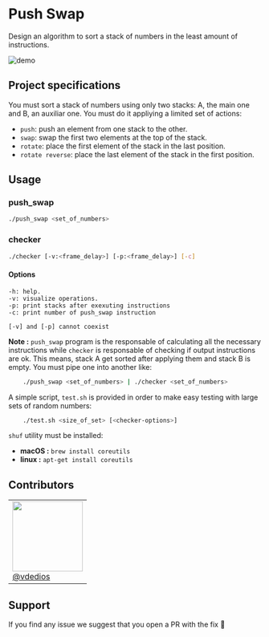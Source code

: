 # Push Swap

Design an algorithm to sort a stack of numbers in the least amount of instructions.

![demo](push_swap_demo.gif)

## Project specifications

You must sort a stack of numbers using only two stacks: A, the main one and B, an auxiliar one. You must do it appliying a limited set of actions:

- `push`: push an element from one stack to the other.
- `swap`: swap the first two elements at the top of the stack.
- `rotate`: place the first element of the stack in the last position.
- `rotate reverse`: place the last element of the stack in the first position.

## Usage

### push_swap

```bash
./push_swap <set_of_numbers>
```

### checker

```bash
./checker [-v:<frame_delay>] [-p:<frame_delay>] [-c]
```

#### Options

    -h: help.
    -v: visualize operations.
    -p: print stacks after exexuting instructions
    -c: print number of push_swap instruction

    [-v] and [-p] cannot coexist

**Note :** `push_swap` program is the responsable of calculating all the necessary instructions while `checker` is responsable of checking if output instructions are ok. This means, stack A get sorted after applying them and stack B is empty. You must pipe one into another like:

```bash
    ./push_swap <set_of_numbers> | ./checker <set_of_numbers>
```

A simple script, `test.sh` is provided in order to make easy testing with large sets of random numbers:

```bash
    ./test.sh <size_of_set> [<checker-options>]
```

`shuf` utility must be installed:

- **macOS :** `brew install coreutils`
- **linux :** `apt-get install coreutils`



## Contributors
<table>
    <tr>
        <td>
          <img src="https://cdn.intra.42.fr/users/small_vde-dios.jpg" width=140px>
          </br>
          <a href="https://github.com/vdedios">@vdedios</a>
        </td>
    </tr>
</table>

## Support

If you find any issue we suggest that you open a PR with the fix 🙂
